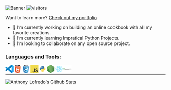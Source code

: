 ![Banner](https://user-images.githubusercontent.com/86216676/155763310-17a9691b-e9ac-423c-a08c-0c88de7be162.png)
![visitors](https://visitor-badge.glitch.me/badge?page_id=Lofredoa1)

<!--
**Lofredoa1/Lofredoa1** is a ✨ _special_ ✨ repository because its `README.md` (this file) appears on your GitHub profile.

Here are some ideas to get you started:
-->
Want to learn more? [Check out my portfolio](https://my-portfolio-lofredo.vercel.app/)

- 🔭 I’m currently working on building an online cookbook with all my favorite creations.
- 🌱 I’m currently learning Impratical Python Projects.
- 👯 I’m looking to collaborate on any open source project. 

<!-- - 💬 Ask me about ...
- 📫 How to reach me: ...
- 😄 Pronouns: ...
- ⚡ Fun fact: ... -->

<!-- ### Connect with Me:
[<img align="left" alt="LinkedIn" width="26px" fill="#0A66C2" src="https://cdn.jsdelivr.net/npm/simple-icons@v6/icons/linkedin.svg" />][linkedin] `#0A66C2`

<br /> -->

### Languages and Tools:
<img align="left" alt="Visual Studio Code" width="26px" src="https://raw.githubusercontent.com/github/explore/80688e429a7d4ef2fca1e82350fe8e3517d3494d/topics/visual-studio-code/visual-studio-code.png" />
<img align="left" alt="HTML5" width="26px" src="https://raw.githubusercontent.com/github/explore/80688e429a7d4ef2fca1e82350fe8e3517d3494d/topics/html/html.png" />
<img align="left" alt="CSS3" width="26px" src="https://raw.githubusercontent.com/github/explore/80688e429a7d4ef2fca1e82350fe8e3517d3494d/topics/css/css.png" />
<img align="left" alt="Javascript" width="26px" src="https://raw.githubusercontent.com/github/explore/80688e429a7d4ef2fca1e82350fe8e3517d3494d/topics/javascript/javascript.png" />
<img align="left" alt="Python3" width="26px" src="https://raw.githubusercontent.com/github/explore/80688e429a7d4ef2fca1e82350fe8e3517d3494d/topics/python/python.png" />
<img align="left" alt="nodejs" width="26px" src="https://raw.githubusercontent.com/github/explore/80688e429a7d4ef2fca1e82350fe8e3517d3494d/topics/nodejs/nodejs.png" />
<img align="left" alt="React" width="26px" src="https://raw.githubusercontent.com/github/explore/80688e429a7d4ef2fca1e82350fe8e3517d3494d/topics/react/react.png" />
<img align="left" alt="Mongodb" width="26px" src="https://raw.githubusercontent.com/github/explore/80688e429a7d4ef2fca1e82350fe8e3517d3494d/topics/mongodb/mongodb.png" />

<br />

---

<img align="left" alt="Anthony Lofredo's Github Stats" src="https://github-readme-stats.vercel.app/api?username=Lofredoa1&show_icons=true&hide_border=treue" />

[linkedin]: https://www.linkedin.com/in/anthony-lofredo/
